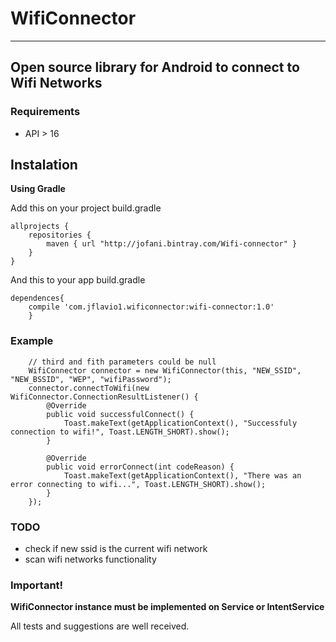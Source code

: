 # WifiConnector
---

## Open source library for Android to connect to Wifi Networks

### Requirements
* API > 16

## Instalation
**Using Gradle**

Add this on your project build.gradle
```
allprojects {
    repositories {
        maven { url "http://jofani.bintray.com/Wifi-connector" }
    }
}
```
And this to your app build.gradle
```
dependences{
	compile 'com.jflavio1.wificonnector:wifi-connector:1.0'
	}
```

### Example
```
	// third and fith parameters could be null
	WifiConnector connector = new WifiConnector(this, "NEW_SSID", "NEW_BSSID", "WEP", "wifiPassword");
	connector.connectToWifi(new WifiConnector.ConnectionResultListener() {
	    @Override
	    public void successfulConnect() {
	        Toast.makeText(getApplicationContext(), "Successfuly connection to wifi!", Toast.LENGTH_SHORT).show();
	    }

	    @Override
	    public void errorConnect(int codeReason) {
	        Toast.makeText(getApplicationContext(), "There was an error connecting to wifi...", Toast.LENGTH_SHORT).show();
	    }
	});
```

### TODO
* check if new ssid is the current wifi network
* scan wifi networks functionality

### Important!
**WifiConnector instance must be implemented on Service or IntentService**

All tests and suggestions are well received.